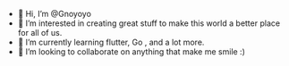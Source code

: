 - 👋 Hi, I’m @Gnoyoyo
- 👀 I’m interested in creating great stuff to make this world a better place for all of us.
- 🌱 I’m currently learning flutter, Go , and a lot more.
- 💞️ I’m looking to collaborate on anything that make me smile :) 

<!---
Gnoyoyo/Gnoyoyo is a ✨ special ✨ repository because its `README.md` (this file) appears on your GitHub profile.
You can click the Preview link to take a look at your changes.
--->
